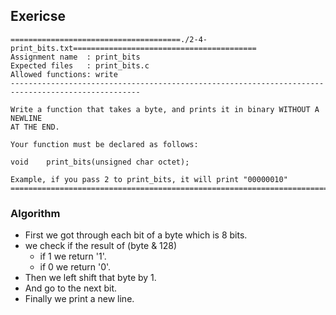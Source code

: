 ## Exericse

```
======================================./2-4-print_bits.txt=========================================
Assignment name  : print_bits
Expected files   : print_bits.c
Allowed functions: write
---------------------------------------------------------------------------------------------------

Write a function that takes a byte, and prints it in binary WITHOUT A NEWLINE
AT THE END.

Your function must be declared as follows:

void	print_bits(unsigned char octet);

Example, if you pass 2 to print_bits, it will print "00000010"
===================================================================================================
```

### Algorithm

- First we got through each bit of a byte which is 8 bits.
- we check if the result of (byte & 128)
	- if 1 we return '1'.
	- if 0 we return '0'.
- Then we left shift that byte by 1.
- And go to the next bit.
- Finally we print a new line.
